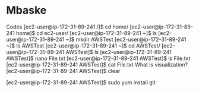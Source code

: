 # Mbaske
Codes
[ec2-user@ip-172-31-89-241 /]$ cd home/
[ec2-user@ip-172-31-89-241 home]$ cd ec2-user/
[ec2-user@ip-172-31-89-241 ~]$ ls
[ec2-user@ip-172-31-89-241 ~]$ mkdir AWSTest
[ec2-user@ip-172-31-89-241 ~]$ ls
AWSTest
[ec2-user@ip-172-31-89-241 ~]$ cd AWSTest/
[ec2-user@ip-172-31-89-241 AWSTest]$ ls
[ec2-user@ip-172-31-89-241 AWSTest]$ nano File.txt
[ec2-user@ip-172-31-89-241 AWSTest]$ ls
File.txt
[ec2-user@ip-172-31-89-241 AWSTest]$ cat File.txt 
What is visualization?
[ec2-user@ip-172-31-89-241 AWSTest]$ clear

[ec2-user@ip-172-31-89-241 AWSTest]$ sudo yum install git
